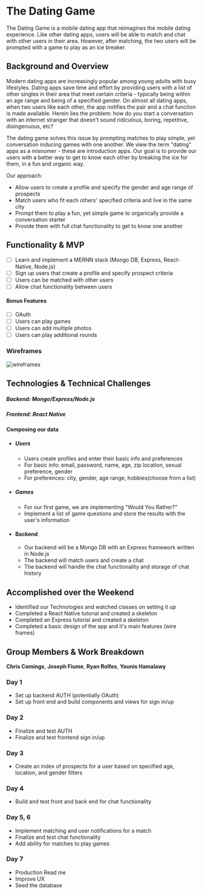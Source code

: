 # The Dating Game

The Dating Game is a mobile dating app that reimagines the mobile dating experience. Like other dating apps, users will be able to match and chat with other users in their area. However, after matching, the two users will be prompted with a game to play as an ice breaker.

## Background and Overview

Modern dating apps are increasingly popular among young adults with busy lifestyles. Dating apps save time and effort by providing users with a list of other singles in their area that meet certain criteria - typically being within an age range and being of a specified gender. On almost all dating apps, when two users like each other, the app notifies the pair and a chat function is made available. Herein lies the problem: how do you start a conversation with an internet stranger that doesn't sound ridiculous, boring, repetitive, disingenuous, etc?

The dating game solves this issue by prompting matches to play simple, yet conversation inducing games with one another. We view the term "dating" apps as a misnomer - these are introduction apps. Our goal is to provide our users with a better way to get to know each other by breaking the ice for them, in a fun and organic way.

Our approach:
  * Allow users to create a profile and specify the gender and age range of prospects
  * Match users who fit each others' specified criteria and live in the same city
  * Prompt them to play a fun, yet simple game to organically provide a conversation starter
  * Provide them with full chat functionality to get to know one another

## Functionality & MVP   
   - [ ] Learn and implement a MERNN stack (Mongo DB, Express, React-Native, Node.js)
   - [ ] Sign up users that create a profile and specify prospect criteria
   - [ ] Users can be matched with other users
   - [ ] Allow chat functionality between users

#### Bonus Features
   - [ ] OAuth
   - [ ] Users can play games
   - [ ] Users can add multiple photos
   - [ ] Users can play additional rounds

### Wireframes

![wireframes](wireframe.png)

## Technologies & Technical Challenges
  ##### Backend: Mongo/Express/Node.js
  ##### Frontend: React Native

#### Composing our data
  + ##### Users
    + Users create profiles and enter their basic info and preferences
    + For basic info: email, password, name, age, zip location, sexual preference, gender
    + For preferences: city, gender, age range, hobbies(choose from a list)

  + ##### Games
    + For our first game, we are implementing "Would You Rather?"
    + Implement a list of game questions and store the results with the user's information

  + #### Backend
    + Our backend will be a Mongo DB with an Express framework written in Node.js
    + The backend will match users and create a chat
    + The backend will handle the chat functionality and storage of chat history

## Accomplished over the Weekend
 - Identified our Technologies and watched classes on setting it up
 - Completed a React Native tutorial and created a skeleton
 - Completed an Express tutorial and created a skeleton
 - Completed a basic design of the app and it's main features (wire frames)

## Group Members & Work Breakdown

**Chris Comings**,
**Joseph Fiume**,
**Ryan Rolfes**,
**Younis Hamalawy**


### Day 1
  - Set up backend AUTH (potentially OAuth)
  - Set up front end and build components and views for sign in/up

### Day 2
  - Finalize and test AUTH
  - Finalize and test frontend sign in/up

### Day 3
  - Create an index of prospects for a user based on specified age, location, and gender filters

### Day 4
  - Build and test front and back end for chat functionality

### Day 5, 6
  - Implement matching and user notifications for a match
  - Finalize and test chat functionality
  - Add ability for matches to play games

### Day 7
 - Production Read me
 - Improve UX
 - Seed the database
